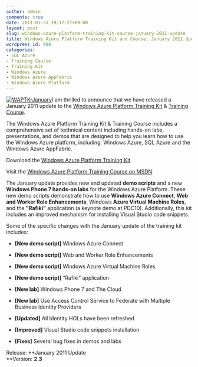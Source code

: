 ```yaml
---
author: admin
comments: true
date: 2011-01-31 19:17:27+00:00
layout: post
slug: windows-azure-platform-training-kit-course-january-2011-update
title: Windows Azure Platform Training Kit and Course, January 2011 Update
wordpress_id: 998
categories:
- SQL Azure
- Training Course
- Training Kit
- Windows Azure
- Windows Azure AppFabric
- Windows Azure Platform
---
```


[![WAPTK-January](http://images.wadewegner.com/wordpress/2011/01/WAPTK-January_thumb.png)](http://images.wadewegner.com/wordpress/2011/01/WAPTK-January.png)I am thrilled to announce that we have released a January 2011 update to the [Windows Azure Platform Training Kit](http://go.microsoft.com/fwlink/?LinkID=130354) & [Training Course](http://go.microsoft.com/fwlink/?LinkID=207018).

 

The Windows Azure Platform Training Kit & Training Course includes a comprehensive set of technical content including hands-on labs, presentations, and demos that are designed to help you learn how to use the Windows Azure platform, including: Windows Azure, SQL Azure and the Windows Azure AppFabric.

 

Download the [Windows Azure Platform Training Kit](http://go.microsoft.com/fwlink/?LinkID=130354).

 

Visit the [Windows Azure Platform Training Course on MSDN](http://go.microsoft.com/fwlink/?LinkID=207018).

 

The January update provides new and updated **demo scripts** and a new **Windows Phone 7 hands-on labs** for the Windows Azure Platform. These new demo scripts demonstrate how to use **Windows Azure Connect**, **Web and Worker Role Enhancements**, Windows **Azure Virtual Machine Roles**, and the **"Rafiki"** application (a keynote demo at PDC10). Additionally, this kit includes an improved mechanism for installing Visual Studio code snippets.

 

Some of the specific changes with the January update of the training kit includes:

 

  
  * **[New demo script]** Windows Azure Connect 
   
  * **[New demo script]** Web and Worker Role Enhancements 
   
  * **[New demo script]** Windows Azure Virtual Machine Roles 
   
  * **[New demo script]** “Rafiki” application 
   
  * **[New lab]** Windows Phone 7 and The Cloud 
   
  * **[New lab]** Use Access Control Service to Federate with Multiple Business Identity Providers 
   
  * **[Updated]** All Identity HOLs have been refreshed 
   
  * **[Improved]** Visual Studio code snippets installation 
   
  * **[Fixes]** Several bug fixes in demos and labs 
 

Release: **January 2011 Update        
**Version: **2.3**

